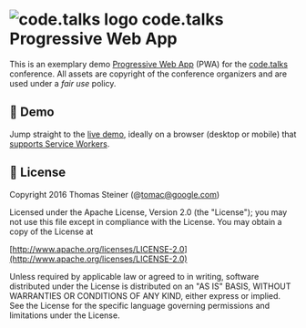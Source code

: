 # ![code.talks logo](https://github.com/tomayac/codetalks-pwa/blob/master/assets/favicons/codetalks-32x32-5fd1b1d2fca4c09fb7f9f5c2b0c834d7.png) code.talks Progressive Web App

This is an exemplary demo [Progressive Web App](https://developers.google.com/web/progressive-web-apps/) (PWA) for the [code.talks](https://www.codetalks.de/) conference. All assets are copyright of the conference organizers and are used under a *fair use* policy.

## 👷 Demo
Jump straight to the [live demo](https://tomayac.github.io/codetalks-pwa/programm.html), ideally on a browser (desktop or mobile) that [supports Service Workers](http://caniuse.com/#feat=serviceworkers).

## 📄 License

Copyright 2016 Thomas Steiner (@tomac@google.com)

Licensed under the Apache License, Version 2.0 (the "License");
you may not use this file except in compliance with the License.
You may obtain a copy of the License at

[http://www.apache.org/licenses/LICENSE-2.0](http://www.apache.org/licenses/LICENSE-2.0)

Unless required by applicable law or agreed to in writing, software
distributed under the License is distributed on an "AS IS" BASIS,
WITHOUT WARRANTIES OR CONDITIONS OF ANY KIND, either express or implied.
See the License for the specific language governing permissions and
limitations under the License.
